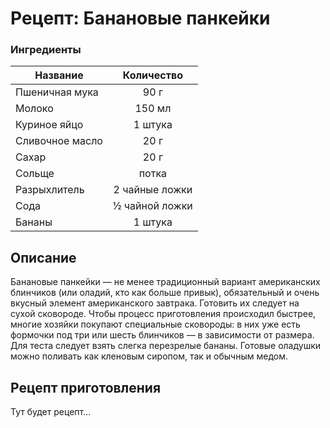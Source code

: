 # Рецепт: Банановые панкейки

### Ингредиенты
| Название        	| Количество    |
| -------------   	|:-------------:|
| Пшеничная мука| 90 г|
| Молоко| 150 мл|
| Куриное яйцо| 1 штука|
| Сливочное масло| 20 г|
| Сахар| 20 г|
| Сольще| потка|
| Разрыхлитель| 2 чайные ложки|
| Сода| ½ чайной ложки|
| Бананы| 1 штука|

## Описание
Банановые панкейки — не менее традиционный вариант американских блинчиков (или оладий, кто как больше привык), обязательный и очень вкусный элемент американского завтрака. Готовить их следует на сухой сковороде. Чтобы процесс приготовления происходил быстрее, многие хозяйки покупают специальные сковороды: в них уже есть формочки под три или шесть блинчиков — в зависимости от размера. Для теста следует взять слегка перезрелые бананы. Готовые оладушки можно поливать как кленовым сиропом, так и обычным медом.

## Рецепт приготовления
Тут будет рецепт...